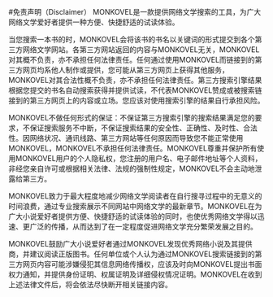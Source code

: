 #免责声明（Disclaimer）
MONKOVEL是一款提供网络文学搜索的工具，为广大网络文学爱好者提供一种方便、快捷舒适的试读体验。

当您搜索一本书的时，MONKOVEL会将该书的书名以关键词的形式提交到各个第三方网络文学网站。各第三方网站返回的内容与MONKOVEL无关，MONKOVEL对其概不负责，亦不承担任何法律责任。任何通过使用MONKOVEL而链接到的第三方网页均系他人制作或提供，您可能从第三方网页上获得其他服务，MONKOVEL对其合法性概不负责，亦不承担任何法律责任。第三方搜索引擎结果根据您提交的书名自动搜索获得并提供试读，不代表MONKOVEL赞成或被搜索链接到的第三方网页上的内容或立场。您应该对使用搜索引擎的结果自行承担风险。

MONKOVEL不做任何形式的保证：不保证第三方搜索引擎的搜索结果满足您的要求，不保证搜索服务不中断，不保证搜索结果的安全性、正确性、及时性、合法性。因网络状况、通讯线路、第三方网站等任何原因而导致您不能正常使用MONKOVEL，MONKOVEL不承担任何法律责任。MONKOVEL尊重并保护所有使用MONKOVEL用户的个人隐私权，您注册的用户名、电子邮件地址等个人资料，非经您亲自许可或根据相关法律、法规的强制性规定，MONKOVEL不会主动地泄露给第三方。

MONKOVEL致力于最大程度地减少网络文学阅读者在自行搜寻过程中的无意义的时间浪费，通过专业搜索展示不同网站中网络文学的最新章节。MONKOVEL在为广大小说爱好者提供方便、快捷舒适的试读体验的同时，也使优秀网络文学得以迅速、更广泛的传播，从而达到了在一定程度促进网络文学充分繁荣发展之目的。

MONKOVEL鼓励广大小说爱好者通过MONKOVEL发现优秀网络小说及其提供商，并建议阅读正版图书。任何单位或个人认为通过MONKOVEL搜索链接到的第三方网页内容可能涉嫌侵犯其信息网络传播权，应该及时向MONKOVEL提出书面权力通知，并提供身份证明、权属证明及详细侵权情况证明。MONKOVEL在收到上述法律文件后，将会依法尽快断开相关链接内容。
